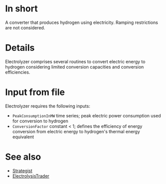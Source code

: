 # In short

A converter that produces hydrogen using electricity.
Ramping restrictions are not considered.

# Details

Electrolyzer comprises several routines to convert electric energy to hydrogen considering limited conversion capacities and conversion efficiencies. 

# Input from file

Electrolyzer requires the following inputs:
* `PeakConsumptionInMW` time series; peak electric power consumption used for conversion to hydrogen
* `ConversionFactor` constant < 1; defines the efficiency of energy conversion from electric energy to hydrogen's thermal energy equivalent

# See also

* [Strategist](./ElectrolyzerStrategist.md)
* [ElectrolysisTrader](../Agents/ElectrolysisTrader.md)
